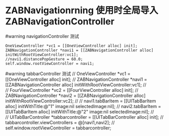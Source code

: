 # ZABNavigationrning  使用时全局导入ZABNavigationController
    
#warning navigationController 测试

    OneViewController *vc1 = [[OneViewController alloc] init];
    ZABNavigationController *navi1 = [[ZABNavigationController alloc] initWithRootViewController:vc1];
    //navi1.distancePopGesture = 60.0;
    self.window.rootViewController = navi1;
    
    
#warning tabbarController 测试
//    OneViewController *vc1 = [[OneViewController alloc] init];
//    ZABNavigationController *navi1 = [[ZABNavigationController alloc] initWithRootViewController:vc1];
//    
//    FourViewController *vc2 = [[FourViewController alloc] init];
//    ZABNavigationController *navi2 = [[ZABNavigationController alloc] initWithRootViewController:vc2];
//
//    navi1.tabBarItem = [[UITabBarItem alloc] initWithTitle:@"1" image:nil selectedImage:nil];
//    navi2.tabBarItem = [[UITabBarItem alloc] initWithTitle:@"2" image:nil selectedImage:nil];
//    
//    UITabBarController *tabbarcontroller = [[UITabBarController alloc] init];
//    tabbarcontroller.viewControllers = @[navi1,navi2];
//    self.window.rootViewController = tabbarcontroller;
